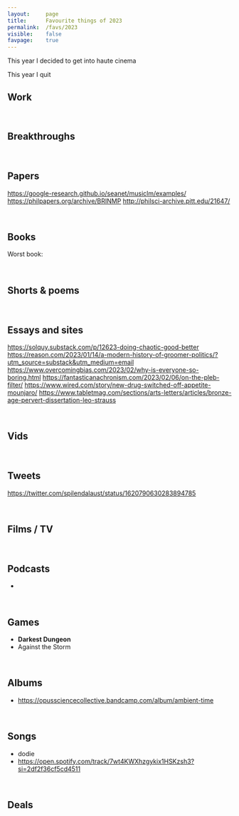 ```yaml
---
layout:     page
title:      Favourite things of 2023
permalink:  /favs/2023
visible:    false
favpage:    true
---
```


This year I decided to get into haute cinema 

<!-- and fancy vinegars.  -->

This year I quit 


## Work


<br>


## Breakthroughs


<br>


## Papers

https://google-research.github.io/seanet/musiclm/examples/
https://philpapers.org/archive/BRINMP
http://philsci-archive.pitt.edu/21647/


<br>


## Books



Worst book: 

<br>

## Shorts & poems


<br>



## Essays and sites

https://solquy.substack.com/p/12623-doing-chaotic-good-better
https://reason.com/2023/01/14/a-modern-history-of-groomer-politics/?utm_source=substack&utm_medium=email
https://www.overcomingbias.com/2023/02/why-is-everyone-so-boring.html
https://fantasticanachronism.com/2023/02/06/on-the-pleb-filter/
https://www.wired.com/story/new-drug-switched-off-appetite-mounjaro/
https://www.tabletmag.com/sections/arts-letters/articles/bronze-age-pervert-dissertation-leo-strauss

<br>

## Vids


<br>

## Tweets

https://twitter.com/spilendalaust/status/1620790630283894785


<br>

## Films / TV


<br>

## Podcasts

-

<br>

## Games

* **Darkest Dungeon**
* Against the Storm
<!-- * Sigma Theory -->
<!-- * Sunshine Heavy Industries -->
<!-- Alina -->
<!-- * _Chaos Gate 2_ -->

<br>

## Albums

* https://opussciencecollective.bandcamp.com/album/ambient-time

<br>

## Songs

* dodie
* https://open.spotify.com/track/7wt4KWXhzgykix1HSKzsh3?si=2df2f36cf5cd4511

<br>

## Deals

